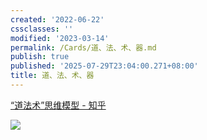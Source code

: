 ```yaml
---
created: '2022-06-22'
cssclasses: ''
modified: '2023-03-14'
permalink: /Cards/道、法、术、器.md
publish: true
published: '2025-07-29T23:04:00.271+08:00'
title: 道、法、术、器
---
```

[“道法术”思维模型 - 知乎](https://zhuanlan.zhihu.com/p/281934400)

![](https://img2.oldwinter.top/Pasted%20image%2020220814035154.png)